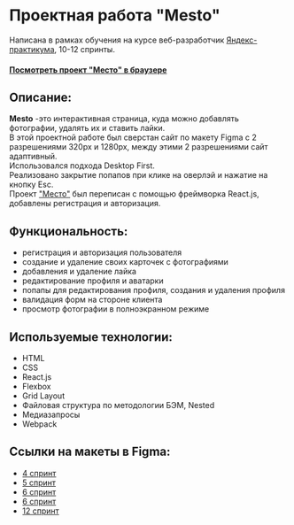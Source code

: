# Проектная работа "Mesto" 
Написана в рамках обучения на курсе веб-разработчик [Яндекс-практикума](https://practicum.yandex.ru/profile/web/), 10-12 спринты.
#### [Посмотреть проект "Место" в браузере](https://annakrasnovid.github.io/react-mesto-auth/) 

## Описание:
**Mesto** -это  интерактивная страница, куда можно добавлять фотографии, удалять их и ставить лайки.  
В этой проектной работе был сверстан сайт по макету Figma с 2 разрешениями 320px и 1280px, между этими 2 разрешениями сайт адаптивный.  
Использовался подхода Desktop First.    
Реализовано закрытие попапов при клике на оверлэй и нажатие на кнопку Esc.  
Проект ["Место"](https://annakrasnovid.github.io/mesto/) был переписан с помощью фреймворка React.js, добавлены регистрация и авторизация.

## Функциональность:
* регистрация и авторизация пользователя
* создание и удаление своих карточек с фотографиями
* добавления и удаление лайка
* редактирование профиля и аватарки
* попапы для редактирования профиля, создания и удаления профиля
* валидация форм на стороне клиента
* просмотр фотографии в полноэкранном режиме

## Используемые технологии:
* HTML
* CSS
* React.js
* Flexbox
* Grid Layout
* Файловая структура по методологии БЭМ, Nested
* Медиазапросы
* Webpack

## Ссылки на макеты в Figma:
* [4 спринт](https://www.figma.com/file/2cn9N9jSkmxD84oJik7xL7/JavaScript.-Sprint-4?node-id=0%3A1)
* [5 спринт](https://www.figma.com/file/bjyvbKKJN2naO0ucURl2Z0/JavaScript.-Sprint-5)
* [6 спринт](https://www.figma.com/file/kRVLKwYG3d1HGLvh7JFWRT/JavaScript.-Sprint-6)
* [6 спринт](https://www.figma.com/file/PSdQFRHoxXJFs2FH8IXViF/JavaScript.-Sprint-9)
* [12 спринт](https://www.figma.com/file/5H3gsn5lIGPwzBPby9jAOo/JavaScript.-Sprint-12)